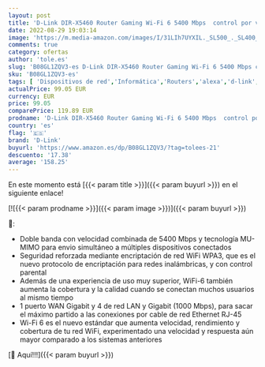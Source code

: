 ```yaml
---
layout: post
title: 'D-Link DIR-X5460 Router Gaming Wi-Fi 6 5400 Mbps  control por voz Alexa  Google Home  seguridad wifi WPA3  MU-MIMO  dual-band  Triple VLAN comp FTTH  control parental  4 x LAN Gigabit  1x WAN Gigabit'
date: 2022-08-29 19:03:14
image: 'https://m.media-amazon.com/images/I/31LIh7UYXIL._SL500_._SL400_.jpg'
comments: true
category: ofertas
author: 'tole.es'
slug: 'B08GL1ZQV3-es D-Link DIR-X5460 Router Gaming Wi-Fi 6 5400 Mbps control...'
sku: 'B08GL1ZQV3-es'
tags: [ 'Dispositivos de red','Informática','Routers','alexa','d-link','google','home','🇪🇸', ]
actualPrice: 99.05 EUR
currency: EUR
price: 99.05
comparePrice: 119.89 EUR
prodname: 'D-Link DIR-X5460 Router Gaming Wi-Fi 6 5400 Mbps  control por voz Alexa  Google Home  seguridad wifi WPA3  MU-MIMO  dual-band  Triple VLAN comp FTTH  control parental  4 x LAN Gigabit  1x WAN Gigabit'
country: 'es'
flag: '🇪🇸'
brand: 'D-Link'
buyurl: 'https://www.amazon.es/dp/B08GL1ZQV3/?tag=tolees-21'
descuento: '17.38'
average: '158.25'
---
```


En este momento está [{{< param title >}}]({{< param buyurl >}}) en el siguiente enlace!

[![{{< param prodname >}}]({{< param image >}})]({{< param buyurl >}})

🔎:

- Doble banda con velocidad combinada de 5400 Mbps y tecnología MU-MIMO para envio simultáneo a múltiples dispositivos conectados
- Seguridad reforzada mediante encriptación de red WiFi WPA3, que es el nuevo protocolo de encriptación para redes inalámbricas, y con control parental
- Además de una experiencia de uso muy superior, WiFi-6 también aumenta la cobertura y la calidad cuando se conectan muchos usuarios al mismo tiempo
- 1 puerto WAN Gigabit y 4 de red LAN y Gigabit (1000 Mbps), para sacar el máximo partido a las conexiones por cable de red Ethernet RJ-45
- Wi-Fi 6 es el nuevo estándar que aumenta velocidad, rendimiento y cobertura de tu red WiFi, experimentado una velocidad y respuesta aún mayor comparado a los sistemas anteriores

[🛒 Aquí!!!]({{< param buyurl >}})
